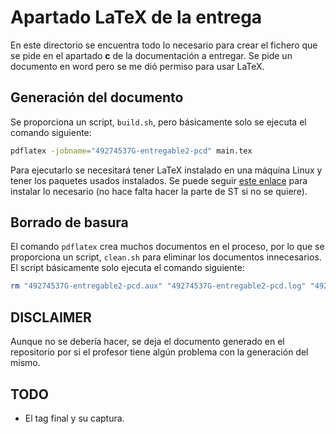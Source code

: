 # Apartado LaTeX de la entrega

En este directorio se encuentra todo lo necesario para crear el fichero que se pide en el apartado **c** de la documentación a entregar. Se pide un documento en word pero se me dió permiso para usar LaTeX.

## Generación del documento

Se proporciona un script, `build.sh`, pero básicamente solo se ejecuta el comando siguiente:

```bash
pdflatex -jobname="49274537G-entregable2-pcd" main.tex
```

Para ejecutarlo se necesitará tener LaTeX instalado en una máquina Linux y tener los paquetes usados instalados. Se puede seguir [este enlace](https://rowannicholls.github.io/sublime_text/latex.html) para instalar lo necesario (no hace falta hacer la parte de ST si no se quiere).

## Borrado de basura

El comando `pdflatex` crea muchos documentos en el proceso, por lo que se proporciona un script, `clean.sh` para eliminar los documentos innecesarios. El script básicamente solo ejecuta el comando siguiente:

```bash
rm "49274537G-entregable2-pcd.aux" "49274537G-entregable2-pcd.log" "49274537G-entregable2-pcd.out"
```

## DISCLAIMER

Aunque no se debería hacer, se deja el documento generado en el repositorio por si el profesor tiene algún problema con la generación del mismo.

## TODO

- El tag final y su captura.

